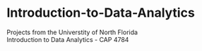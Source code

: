 # Introduction-to-Data-Analytics
Projects from the Universtity of North Florida
<br />
Introduction to Data Analytics - CAP 4784
